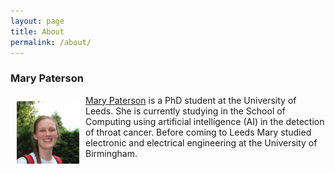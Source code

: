 ```yaml
---
layout: page
title: About
permalink: /about/
---
```


### Mary Paterson

<img  align="left" width="100"  src="/images/Profile.jpg" style="margin:10px 10px"> [Mary Paterson](https://eps.leeds.ac.uk/computing/pgr/8564/mary-paterson) is a PhD student at the University of Leeds. She is currently studying in the School of Computing using artificial intelligence (AI) in the detection of throat cancer. Before coming to Leeds Mary studied electronic and electrical engineering at the University of Birmingham.
